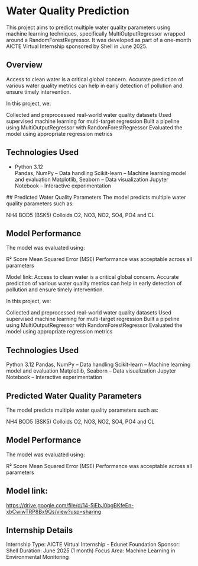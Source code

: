 # Water Quality Prediction
This project aims to predict multiple water quality parameters using machine learning techniques, specifically MultiOutputRegressor wrapped around a RandomForestRegressor. It was developed as part of a one-month AICTE Virtual Internship sponsored by Shell in June 2025.

## Overview
Access to clean water is a critical global concern. Accurate prediction of various water quality metrics can help in early detection of pollution and ensure timely intervention.

In this project, we:

Collected and preprocessed real-world water quality datasets
Used supervised machine learning for multi-target regression
Built a pipeline using MultiOutputRegressor with RandomForestRegressor
Evaluated the model using appropriate regression metrics

## Technologies Used
<ul>
<li>Python 3.12</li>
Pandas, NumPy – Data handling
Scikit-learn – Machine learning model and evaluation
Matplotlib, Seaborn – Data visualization
Jupyter Notebook – Interactive experimentation
</ul>
## Predicted Water Quality Parameters
The model predicts multiple water quality parameters such as:

NH4
BOD5 (BSK5)
Colloids
O2, NO3, NO2, SO4, PO4 and
CL

## Model Performance
The model was evaluated using:

R² Score
Mean Squared Error (MSE)
Performance was acceptable across all parameters

Model link:
Access to clean water is a critical global concern. Accurate prediction of various water quality metrics can help in early detection of pollution and ensure timely intervention.

In this project, we:

Collected and preprocessed real-world water quality datasets
Used supervised machine learning for multi-target regression
Built a pipeline using MultiOutputRegressor with RandomForestRegressor
Evaluated the model using appropriate regression metrics

## Technologies Used
Python 3.12
Pandas, NumPy – Data handling
Scikit-learn – Machine learning model and evaluation
Matplotlib, Seaborn – Data visualization
Jupyter Notebook – Interactive experimentation

## Predicted Water Quality Parameters
The model predicts multiple water quality parameters such as:

NH4
BOD5 (BSK5)
Colloids
O2, NO3, NO2, SO4, PO4 and
CL

## Model Performance
The model was evaluated using:

R² Score
Mean Squared Error (MSE)
Performance was acceptable across all parameters

## Model link:
https://drive.google.com/file/d/14-5jEbJ0bgBKfeEn-xbCwiwTRP8Bx9Qs/view?usp=sharing

## Internship Details
Internship Type: AICTE Virtual Internship - Edunet Foundation
Sponsor: Shell
Duration: June 2025 (1 month)
Focus Area: Machine Learning in Environmental Monitoring

